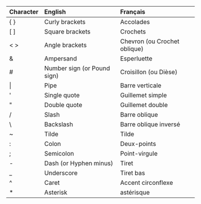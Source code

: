 | Character | English                     | Français                     |
| :-------- | :-------------------------- | :--------------------------- |
| { }       | Curly brackets              | Accolades                    |
| [ ]       | Square brackets             | Crochets                     |
| < >       | Angle brackets              | Chevron (ou Crochet oblique) |
| &         | Ampersand                   | Esperluette                  |
| #         | Number sign (or Pound sign) | Croisillon (ou Dièse)        |
| \|        | Pipe                        | Barre verticale              |
| '         | Single quote                | Guillemet simple             |
| "         | Double quote                | Guillemet double             |
| /         | Slash                       | Barre oblique                |
| \         | Backslash                   | Barre oblique inversé        |
| ~         | Tilde                       | Tilde                        |
| :         | Colon                       | Deux-points                  |
| ;         | Semicolon                   | Point-virgule                |
| -         | Dash (or Hyphen minus)      | Tiret                        |
| _         | Underscore                  | Tiret bas                    |
| ^         | Caret                       | Accent circonflexe           |
| \*        | Asterisk                    | astérisque                   |
